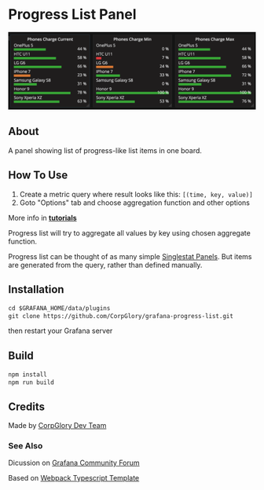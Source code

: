 # Progress List Panel

<img src="https://github.com/CorpGlory/grafana-progress-list/blob/master/src/assets/screenshot_main.png">

## About

A panel showing list of progress-like list items in one board.

## How To Use

1. Create a metric query where result looks like this: `[(time, key, value)]`
2. Goto "Options" tab and choose aggregation function and other options

More info in [**tutorials**](https://github.com/CorpGlory/grafana-progress-list/wiki)

Progress list will try to aggregate all values by key using chosen aggregate function.

Progress list can be thought of as many simple [Singlestat Panels](http://docs.grafana.org/features/panels/singlestat/). But items are generated from the query, rather than defined manually.


## Installation

```
cd $GRAFANA_HOME/data/plugins
git clone https://github.com/CorpGlory/grafana-progress-list.git
```

then restart your Grafana server

## Build

```
npm install
npm run build
```

## Credits

Made by [CorpGlory Dev Team](https://corpglory.com/)

### See Also

Dicussion on [Grafana Community Forum](https://community.grafana.com/t/progress-list-panel/3286)

Based on [Webpack Typescript Template](https://github.com/CorpGlory/grafana-plugin-template-webpack-typescript)
